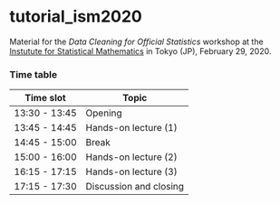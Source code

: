 # tutorial_ism2020


Material for the _Data Cleaning for Official Statistics_ workshop
at the [Instutute for Statistical Mathematics](https://www.ism.ac.jp/index_e.html) in Tokyo (JP), February 29, 2020.


### Time table 


|Time slot     | Topic                 |
|--------------|-----------------------|
|13:30 - 13:45 | Opening               |
|13:45 - 14:45 | Hands-on lecture (1)  |
|14:45 - 15:00 | Break                 |
|15:00 - 16:00 | Hands-on lecture (2)  |
|16:15 - 17:15 | Hands-on lecture (3)  |
|17:15 - 17:30 | Discussion and closing| 





